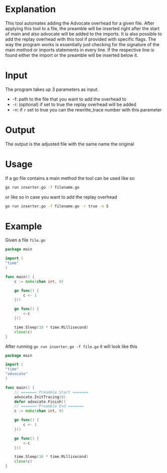 # Explanation
This tool automates adding the Advocate overhead for a given file.
After applying this tool to a file, the preamble will be inserted right after the start of main and also advocate will be added to the imports. It is also possible to add the replay overhead with this tool if provided with specific flags.
The way the program works is essentially just checking for the signature of the main method or imports statements in every line. If the respective line is found either the import or the preamble will be inserted below it.

# Input 
The program takes up 3 parameters as input.

- -f: path to the file that you want to add the overhead to
- -r: (optional) if set to true the replay overhead will be added
- -n: if `r` set to true you can the rewritte_trace number with this parameter

# Output
The output is the adjusted file with the same name the original

# Usage
If a go file contains a main method the tool can be used like so
```sh
go run inserter.go -f filename.go
```
or like so in case you want to add the replay overhead
```sh
go run inserter.go -f filename.go -r true -n 5
```

# Example
Given a file `file.go`
```go
package main

import (
"time"
)

func main() {
	c := make(chan int, 0)

	go func() {
		c <- 1
	}()

	go func() {
		<-c
	}()

	time.Sleep(10 * time.Millisecond)
	close(c)
}
```
After running `go run inserter.go -f file.go` it will look like this
```go
package main

import (
"time"
"advocate"
)

func main() {
	// ======= Preamble Start =======
	advocate.InitTracing(0)
	defer advocate.Finish()
	// ======= Preamble End =======
	c := make(chan int, 0)

	go func() {
		c <- 1
	}()

	go func() {
		<-c
	}()

	time.Sleep(10 * time.Millisecond)
	close(c)
}
```